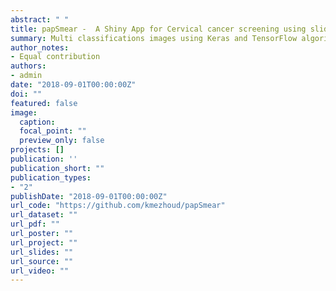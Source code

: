 ```yaml
---
abstract: " "
title: papSmear -  A Shiny App for Cervical cancer screening using slides classification.
summary: Multi classifications images using Keras and TensorFlow algorithms.
author_notes:
- Equal contribution
authors:
- admin
date: "2018-09-01T00:00:00Z"
doi: ""
featured: false
image:
  caption:
  focal_point: ""
  preview_only: false
projects: []
publication: ''
publication_short: ""
publication_types:
- "2"
publishDate: "2018-09-01T00:00:00Z"
url_code: "https://github.com/kmezhoud/papSmear"
url_dataset: ""
url_pdf: ""
url_poster: ""
url_project: ""
url_slides: ""
url_source: ""
url_video: ""
---
```

